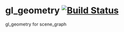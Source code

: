 gl_geometry [![Build Status](https://travis-ci.org/nathanfaucett/rs-gl_geometry.svg?branch=master)](https://travis-ci.org/nathanfaucett/rs-gl_geometry)
=====

gl_geometry for scene_graph
